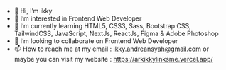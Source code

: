 - 👋 Hi, I’m ikky
- 👀 I’m interested in Frontend Web Developer
- 🌱 I’m currently learning HTML5, CSS3, Sass, Bootstrap CSS, TailwindCSS, JavaScript, NextJs, ReactJs, Figma & Adobe Photoshop
- 💞️ I’m looking to collaborate on Frontend Web Developer
- 📫 How to reach me at my email : ikky.andreansyah@gmail.com or maybe you can visit my website : https://arkikkylinksme.vercel.app/

<!---
arkikky/arkikky is a ✨ special ✨ repository because its `README.md` (this file) appears on your GitHub profile.
You can click the Preview link to take a look at your changes.
--->
